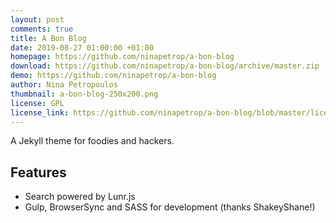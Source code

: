 ```yaml
---
layout: post
comments: true
title: A Bon Blog
date: 2019-08-27 01:00:00 +01:00
homepage: https://github.com/ninapetrop/a-bon-blog
download: https://github.com/ninapetrop/a-bon-blog/archive/master.zip
demo: https://github.com/ninapetrop/a-bon-blog
author: Nina Petropoulos
thumbnail: a-bon-blog-250x200.png
license: GPL
license_link: https://github.com/ninapetrop/a-bon-blog/blob/master/license.txt
---
```


A Jekyll theme for foodies and hackers.

## Features

* Search powered by Lunr.js
* Gulp, BrowserSync and SASS for development (thanks ShakeyShane!)
